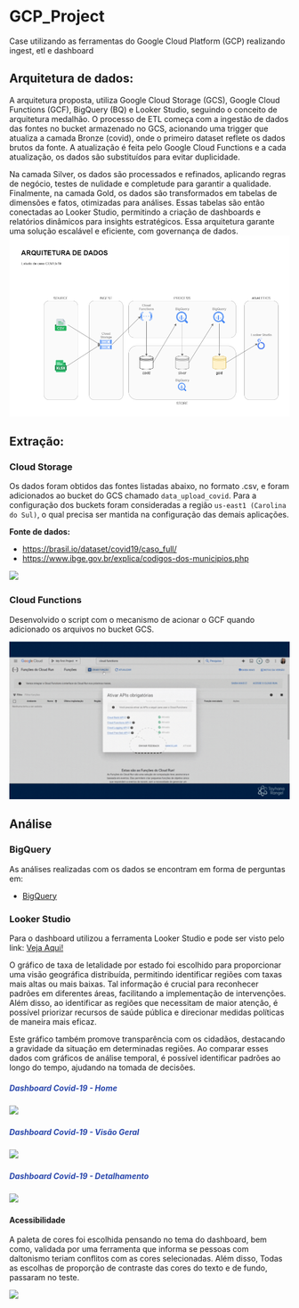 # GCP_Project
 Case utilizando as ferramentas do Google Cloud Platform (GCP) realizando ingest, etl e dashboard

## Arquitetura de dados:
A arquitetura proposta, utiliza Google Cloud Storage (GCS), Google Cloud Functions (GCF), BigQuery (BQ) e Looker Studio, seguindo o conceito de arquitetura medalhão. O processo de ETL começa com a ingestão de dados das fontes no bucket armazenado no GCS, acionando uma trigger que atualiza a camada Bronze (covid), onde o primeiro dataset reflete os dados brutos da fonte. A atualização é feita pelo Google Cloud Functions e a cada atualização, os dados são substituídos para evitar duplicidade.

Na camada Silver, os dados são processados e refinados, aplicando regras de negócio, testes de nulidade e completude para garantir a qualidade. Finalmente, na camada Gold, os dados são transformados em tabelas de dimensões e fatos, otimizadas para análises. Essas tabelas são então conectadas ao Looker Studio, permitindo a criação de dashboards e relatórios dinâmicos para insights estratégicos. Essa arquitetura garante uma solução escalável e eficiente, com governança de dados.
<img src="/Images/arquitetura_de_dados.png">

## Extração:
### Cloud Storage
Os dados foram obtidos das fontes listadas abaixo, no formato .csv, e foram adicionados ao bucket do GCS chamado `data_upload_covid`. Para a configuração dos buckets foram consideradas a região `us-east1 (Carolina do Sul)`, o qual precisa ser mantida na configuração das demais aplicações.

<b>Fonte de dados:</b>
* https://brasil.io/dataset/covid19/caso_full/
* https://www.ibge.gov.br/explica/codigos-dos-municipios.php

<img src="/Cloud_Storage/gcs_bucket.gif">

### Cloud Functions
Desenvolvido o script com o mecanismo de acionar o GCF quando adicionado os arquivos no bucket GCS.

<img src="/Cloud_Functions/gcf_function.gif">

## Análise
### BigQuery
As análises realizadas com os dados se encontram em forma de perguntas em:

* [BigQuery](/BigQuery)

### Looker Studio
Para o dashboard utilizou a ferramenta Looker Studio e pode ser visto pelo link: [Veja Aqui!](https://lookerstudio.google.com/s/gT_OVRF_5T4)

O gráfico de taxa de letalidade por estado foi escolhido para proporcionar uma visão geográfica distribuída, permitindo identificar regiões com taxas mais altas ou mais baixas. Tal informação é crucial para reconhecer padrões em diferentes áreas, facilitando a implementação de intervenções. Além disso, ao identificar as regiões que necessitam de maior atenção, é possível priorizar recursos de saúde pública e direcionar medidas políticas de maneira mais eficaz.

Este gráfico também promove transparência com os cidadãos, destacando a gravidade da situação em determinadas regiões. Ao comparar esses dados com gráficos de análise temporal, é possível identificar padrões ao longo do tempo, ajudando na tomada de decisões.

<h5 style="color: #2846AB">Dashboard Covid-19 - Home</h5>
<img src="/Imagens/dash_1.png">

<h5 style="color: #2846AB">Dashboard Covid-19 - Visão Geral</h5>
<img src="/Imagens/dash_2.png">

<h5 style="color: #2846AB">Dashboard Covid-19 - Detalhamento</h5>
<img src="/Imagens/dash_3.png">

#### Acessibilidade
A paleta de cores foi escolhida pensando no tema do dashboard, bem como, validada por uma ferramenta que informa se pessoas com daltonismo teriam conflitos com as cores selecionadas. Além disso, Todas as escolhas de proporção de contraste das cores do texto e de fundo, passaram no teste.

<img src="/Imagens/acessibilidade.png">